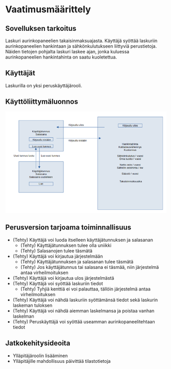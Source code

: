 # Vaatimusmäärittely

## Sovelluksen tarkoitus

Laskuri aurinkopaneelien takaisinmaksuajasta.
Käyttäjä syöttää laskuriin aurinkopaneelien hankintaan ja sähkönkulutukseen liittyviä perustietoja.
Näiden tietojen pohjalta laskuri laskee ajan, jonka kuluessa aurinkopaneelien hankintahinta on saatu kuoletettua.

## Käyttäjät

Laskurilla on yksi peruskäyttäjärooli.

## Käyttöliittymäluonnos

![](./kuvat/kayttoliittymaluonnos.png)

## Perusversion tarjoama toiminnallisuus

- (Tehty) Käyttäjä voi luoda itselleen käyttäjätunnuksen ja salasanan
	- (Tehty) Käyttäjätunnuksen tulee olla uniikki
	- (Tehty) Salasanojen tulee täsmätä
- (Tehty) Käyttäjä voi kirjautua järjestelmään
	- (Tehty) Käyttäjätunnuksen ja salasanan tulee täsmätä
	- (Tehty) Jos käyttäjätunnus tai salasana ei täsmää, niin järjestelmä antaa virheilmoituksen
- (Tehty) Käyttäjä voi kirjautua ulos järjestelmästä
- (Tehty) Käyttäjä voi syöttää laskuriin tiedot
	- (Tehty) Tyhjiä kenttiä ei voi palauttaa, tällöin järjestelmä antaa virheilmoituksen
- (Tehty) Käyttäjä voi nähdä laskuriin syöttämänsä tiedot sekä laskurin laskeman tuloksen
- (Tehty) Käyttäjä voi nähdä aiemman laskelmansa ja poistaa vanhan laskelman
- (Tehty) Peruskäyttäjä voi syöttää useamman aurinkopaneelitehtaan tiedot

## Jatkokehitysideoita

- Ylläpitäjäroolin lisääminen
- Ylläpitäjille mahdollisuus päivittää tilastotietoja


